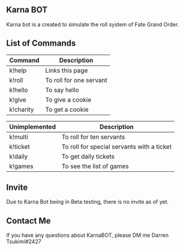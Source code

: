 ## Karna BOT

Karna bot is a created to simulate the roll system of Fate Grand Order.

## List of Commands

| Command  | Description |
| ------------- | ------------- |
| k!help  | Links this page  |
| k!roll  | To roll for one servant  |
| k!hello  | To say hello  |
| k!give  | To give a cookie  |
| k!charity  | To get a cookie  |	

| Unimplemented  | Description |
| ------------- | ------------- |
| k!multi  | To roll for ten servants  |
| k!ticket| To roll for special servants with a ticket  |
| k!daily| To get daily tickets  |
| k!games | To see the list of games  |

## Invite

Due to Karna Bot being in Beta testing, there is no invite as of yet.

## Contact Me

If you have any questions about KarnaBOT, please DM me Darren Tsukimi#2427
